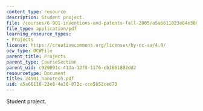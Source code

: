 ```yaml
---
content_type: resource
description: Student project.
file: /courses/6-901-inventions-and-patents-fall-2005/a5a6611023e84e30073ccce5b52ced73_24501_nanotech.pdf
file_type: application/pdf
learning_resource_types:
- Projects
license: https://creativecommons.org/licenses/by-nc-sa/4.0/
ocw_type: OCWFile
parent_title: Projects
parent_type: CourseSection
parent_uid: c929091c-413a-12f0-1176-eb1861802dd2
resourcetype: Document
title: 24501_nanotech.pdf
uid: a5a66110-23e8-4e30-073c-cce5b52ced73
---
```

Student project.